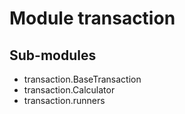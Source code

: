 Module transaction
==================

Sub-modules
-----------
* transaction.BaseTransaction
* transaction.Calculator
* transaction.runners